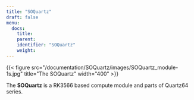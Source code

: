 ```yaml
---
title: "SOQuartz"
draft: false
menu:
  docs:
    title:
    parent: 
    identifier: "SOQuartz"
    weight: 
---
```


{{< figure src="/documentation/SOQuartz/images/SOQuartz_module-1s.jpg" title="The SOQuartz" width="400" >}}

The **SOQuartz** is a RK3566 based compute module and parts of Quartz64 series.
